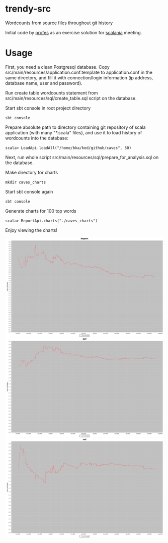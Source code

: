 # trendy-src
Wordcounts from source files throughout git history

Initial code by [profes](https://github.com/profes) as an exercise solution for [scalania](http://www.meetup.com/WarsawScala/) meeting.

# Usage

First, you need a clean Postgresql database.  Copy src/main/resources/application.conf.template to application.conf in the same directory, and fill it with connection/login information (ip address, database name, user and password).

Run create table wordcounts statement from src/main/resources/sql/create_table.sql script on the database.

Start sbt console in root project directory

    sbt console
  
Prepare absolute path to directory containing git repository of scala application (with many "*.scala" files), and use it to load history of wordcounts into the database:

    scala> LoadApi.loadAll("/home/bka/kod/github/caves", 50)
    
Next, run whole script src/main/resources/sql/prepare_for_analysis.sql on the database.

Make directory for charts
    
    mkdir caves_charts
    
Start sbt console again

    sbt console
    
Generate charts for 100 top words

    scala> ReportApi.charts("./caves_charts")
    
Enjoy viewing the charts!

![Chart 1](./example/0000000-import.png)
![Chart 2](./example/0000001-def.png)
![Chart 3](./example/0000003-val.png)
